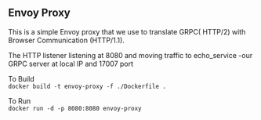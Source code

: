 ## Envoy Proxy

This is a simple Envoy proxy that we use to translate GRPC( HTTP/2) with Browser Communication (HTTP/1.1).

The HTTP listener listening at 8080 and moving traffic to echo_service -our GRPC server at local IP and 17007 port

To Build  
`docker build -t envoy-proxy -f ./Dockerfile .`

To Run  
`docker run -d -p 8080:8080 envoy-proxy`
